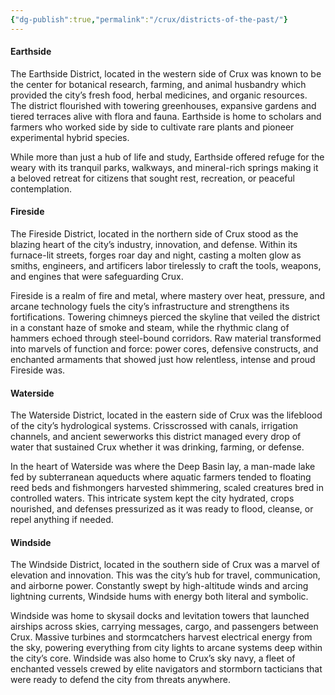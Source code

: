```yaml
---
{"dg-publish":true,"permalink":"/crux/districts-of-the-past/"}
---
```


#### Earthside

The Earthside District, located in the western side of Crux was known to be the center for botanical research, farming, and animal husbandry which provided the city’s fresh food, herbal medicines, and organic resources. The district flourished with towering greenhouses, expansive gardens and tiered terraces alive with flora and fauna. Earthside is home to scholars and farmers who worked side by side to cultivate rare plants and pioneer experimental hybrid species.

While more than just a hub of life and study, Earthside offered refuge for the weary with its tranquil parks, walkways, and mineral-rich springs making it a beloved retreat for citizens that sought rest, recreation, or peaceful contemplation.
#### Fireside

The Fireside District, located in the northern side of Crux stood as the blazing heart of the city’s industry, innovation, and defense. Within its furnace-lit streets, forges roar day and night, casting a molten glow as smiths, engineers, and artificers labor tirelessly to craft the tools, weapons, and engines that were safeguarding Crux.

Fireside is a realm of fire and metal, where mastery over heat, pressure, and arcane technology fuels the city’s infrastructure and strengthens its fortifications. Towering chimneys pierced the skyline that veiled the district in a constant haze of smoke and steam, while the rhythmic clang of hammers echoed through steel-bound corridors. Raw material transformed into marvels of function and force: power cores, defensive constructs, and enchanted armaments that showed just how relentless, intense and proud Fireside was.
#### Waterside

The Waterside District, located in the eastern side of Crux was the lifeblood of the city’s hydrological systems. Crisscrossed with canals, irrigation channels, and ancient sewerworks this district managed every drop of water that sustained Crux whether it was drinking, farming, or defense. 

In the heart of Waterside was where the Deep Basin lay, a man-made lake fed by subterranean aqueducts where aquatic farmers tended to floating reed beds and fishmongers harvested shimmering, scaled creatures bred in controlled waters. This intricate system kept the city hydrated, crops nourished, and defenses pressurized as it was ready to flood, cleanse, or repel anything if needed. 
#### Windside

The Windside District, located in the southern side of Crux was a marvel of elevation and innovation. This was the city’s hub for travel, communication, and airborne power. Constantly swept by high-altitude winds and arcing lightning currents, Windside hums with energy both literal and symbolic.  

Windside was home to skysail docks and levitation towers that launched airships across skies, carrying messages, cargo, and passengers between Crux. Massive turbines and stormcatchers harvest electrical energy from the sky, powering everything from city lights to arcane systems deep within the city’s core. Windside was also home to Crux’s sky navy, a fleet of enchanted vessels crewed by elite navigators and stormborn tacticians that were ready to defend the city from threats anywhere.
